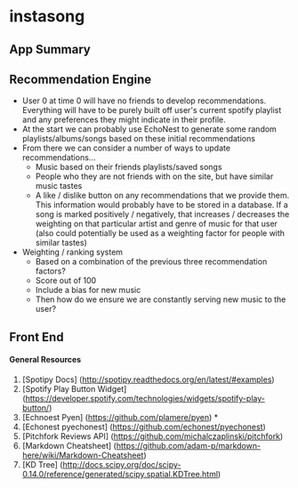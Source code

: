 # instasong
## App Summary

## Recommendation Engine
* User 0 at time 0 will have no friends to develop recommendations. Everything will have to be purely built off user's current spotify playlist and any preferences they might indicate in their profile.
* At the start we can probably use EchoNest to generate some random playlists/albums/songs based on these initial recommendations
* From there we can consider a number of ways to update recommendations...
    * Music based on their friends playlists/saved songs
    * People who they are not friends with on the site, but have similar music tastes
    * A like / dislike button on any recommendations that we provide them. This information would probably have to be stored in a database. If a song is marked positively / negatively, that increases / decreases the weighting on that particular artist and genre of music for that user (also could potentially be used as a weighting factor for people with similar tastes)
* Weighting / ranking system
    * Based on a combination of the previous three recommendation factors?
    * Score out of 100
    * Include a bias for new music
    * Then how do we ensure we are constantly serving new music to the user?

## Front End


#### General Resources
1. [Spotipy Docs] (http://spotipy.readthedocs.org/en/latest/#examples)
2. [Spotify Play Button Widget] (https://developer.spotify.com/technologies/widgets/spotify-play-button/)
3. [Echnoest Pyen] (https://github.com/plamere/pyen) *
4. [Echonest pyechonest] (https://github.com/echonest/pyechonest)
5. [Pitchfork Reviews API] (https://github.com/michalczaplinski/pitchfork)
5. [Markdown Cheatsheet] (https://github.com/adam-p/markdown-here/wiki/Markdown-Cheatsheet)
6. [KD Tree] (http://docs.scipy.org/doc/scipy-0.14.0/reference/generated/scipy.spatial.KDTree.html)

